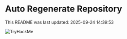 # Auto Regenerate Repository

This README was last updated: 2025-09-24 14:39:53

 ![TryHackMe](https://tryhackme.com/badge/533634)